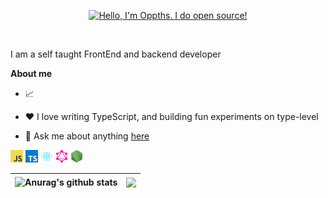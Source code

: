 <p align="center"><a href="#"><img width="80%" alt="Hello, I'm Oppths. I do open source!" src="./assets/gh-readme-header.png" /></a></p>

<br />

I am a self taught FrontEnd and backend developer

**About me**



- 📈 

- ❤️ I love writing TypeScript, and building fun experiments on type-level

- 💬 Ask me about anything [here](https://github.com/Oppths/Oppths/issues)

<code><img height="20" alt="javascript" src="https://raw.githubusercontent.com/github/explore/80688e429a7d4ef2fca1e82350fe8e3517d3494d/topics/javascript/javascript.png"></code>
<code><img height="20" alt="typescript" src="https://raw.githubusercontent.com/github/explore/80688e429a7d4ef2fca1e82350fe8e3517d3494d/topics/typescript/typescript.png"></code>
<code><img height="20" alt="react" src="https://raw.githubusercontent.com/github/explore/80688e429a7d4ef2fca1e82350fe8e3517d3494d/topics/react/react.png"></code>
<code><img height="20" alt="graphql" src="https://raw.githubusercontent.com/github/explore/5c058a388828bb5fde0bcafd4bc867b5bb3f26f3/topics/graphql/graphql.png"></code>
<code><img height="20" alt="nodejs" src="https://raw.githubusercontent.com/github/explore/80688e429a7d4ef2fca1e82350fe8e3517d3494d/topics/nodejs/nodejs.png"></code>    


<img align="center" src="https://github-readme-stats.vercel.app/api?username=Oppths&show_icons=true&theme=transparent" alt="Anurag's github stats" />| <img align="center" src="https://github-readme-stats.vercel.app/api/top-langs/?username=Oppths&langs_count=8&theme=transparent&hide_border=true" /> |
| ------------- | ------------- |

